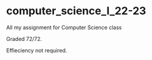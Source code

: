 # computer_science_I_22-23
All my assignment for Computer Science class

Graded 72/72.

Effieciency not required.
